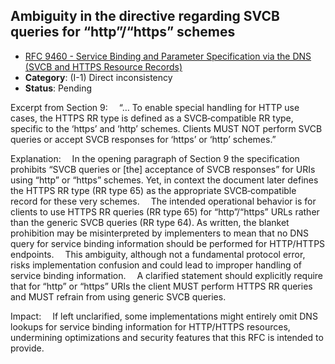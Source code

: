 ## Ambiguity in the directive regarding SVCB queries for “http”/“https” schemes

- [RFC 9460 - Service Binding and Parameter Specification via the DNS (SVCB and HTTPS Resource Records)](https://www.rfc-editor.org/rfc/rfc9460)
- **Category**: (I-1) Direct inconsistency
- **Status**: Pending

Excerpt from Section 9:
 “… To enable special handling for HTTP use cases, the HTTPS RR type is defined as a SVCB‐compatible RR type, specific to the ‘https’ and ‘http’ schemes. Clients MUST NOT perform SVCB queries or accept SVCB responses for ‘https’ or ‘http’ schemes.”

Explanation:
 In the opening paragraph of Section 9 the specification prohibits “SVCB queries or [the] acceptance of SVCB responses” for URIs using “http” or “https” schemes. Yet, in context the document later defines the HTTPS RR type (RR type 65) as the appropriate SVCB‐compatible record for these very schemes.
 The intended operational behavior is for clients to use HTTPS RR queries (RR type 65) for “http”/“https” URLs rather than the generic SVCB queries (RR type 64). As written, the blanket prohibition may be misinterpreted by implementers to mean that no DNS query for service binding information should be performed for HTTP/HTTPS endpoints.
 This ambiguity, although not a fundamental protocol error, risks implementation confusion and could lead to improper handling of service binding information.
 A clarified statement should explicitly require that for “http” or “https” URIs the client MUST perform HTTPS RR queries and MUST refrain from using generic SVCB queries.

Impact:
 If left unclarified, some implementations might entirely omit DNS lookups for service binding information for HTTP/HTTPS resources, undermining optimizations and security features that this RFC is intended to provide.
